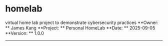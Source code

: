 # homelab
virtual home lab project to demonstrate cybersecurity practices
**Owner: ** James Kang
**Project: ** Personal HomeLab
**Date: ** 2025-09-05
**Version: ** 1.0.0

---


